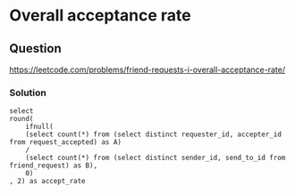 # Overall acceptance rate
## Question
https://leetcode.com/problems/friend-requests-i-overall-acceptance-rate/
### Solution
```
select
round(
    ifnull(
    (select count(*) from (select distinct requester_id, accepter_id from request_accepted) as A)
    /
    (select count(*) from (select distinct sender_id, send_to_id from friend_request) as B),
    0)
, 2) as accept_rate
```
